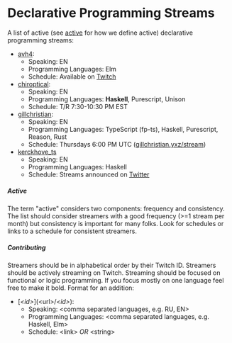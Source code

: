 # Declarative Programming Streams

A list of active (see [active](#active) for how we define active) declarative programming streams:

- [avh4](https://www.twitch.tv/avh4):
  - Speaking: EN
  - Programming Languages: Elm
  - Schedule: Available on [Twitch](https://www.twitch.tv/avh4/about)
- [chiroptical](https://twitch.tv/chiroptical):
  - Speaking: EN
  - Programming Languages: **Haskell**, Purescript, Unison
  - Schedule: T/R 7:30-10:30 PM EST
- [gillchristian](https://twitch.tv/gillchristian):
  - Speaking: EN
  - Programming Languages: TypeScript (fp-ts), Haskell, Purescript, Reason, Rust
  - Schedule: Thursdays 6:00 PM UTC ([gillchristian.yxz/stream](https://gillchristian.xyz/stream))
- [kerckhove_ts](https://www.twitch.tv/kerckhove_ts)
  - Speaking: EN
  - Programming Languages: Haskell
  - Schedule: Streams announced on [Twitter](https://twitter.com/kerckhove_ts)

##### Active

The term "active" considers two components: frequency and consistency. The list should consider streamers with a
good frequency (>=1 stream per month) but consistency is important for many folks. Look for schedules or links to
a schedule for consistent streamers.

##### Contributing

Streamers should be in alphabetical order by their Twitch ID. Streamers should be actively streaming on Twitch.
Streaming should be focused on functional or logic programming. If you focus mostly on one language feel free to make it bold.
Format for an addition:

- \[_<id\>_](<url\>/_<id\>_\):
  - Speaking: <comma separated languages, e.g. RU, EN\>
  - Programming Languages: <comma separated languages, e.g. Haskell, Elm\>
  - Schedule: <link\> _OR_ <string\>

